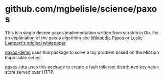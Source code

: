 # github.com/mgbelisle/science/paxos

This is a single decree paxos implementation written from scratch in Go. For an explanation of the paxos algorithm see [Wikipedia Paxos](https://en.wikipedia.org/wiki/Paxos_(computer_science)) or [Leslie Lamport's original whitepaper](https://www.microsoft.com/en-us/research/uploads/prod/2016/12/paxos-simple-Copy.pdf).

[paxos-demo](../paxos-demo/main.go) uses this package to solve a toy problem based on the Mission Impossible series.

[paxos-http](../paxos-http/main.go) uses this package to create a fault tollerant distributed key value store served over HTTP.
